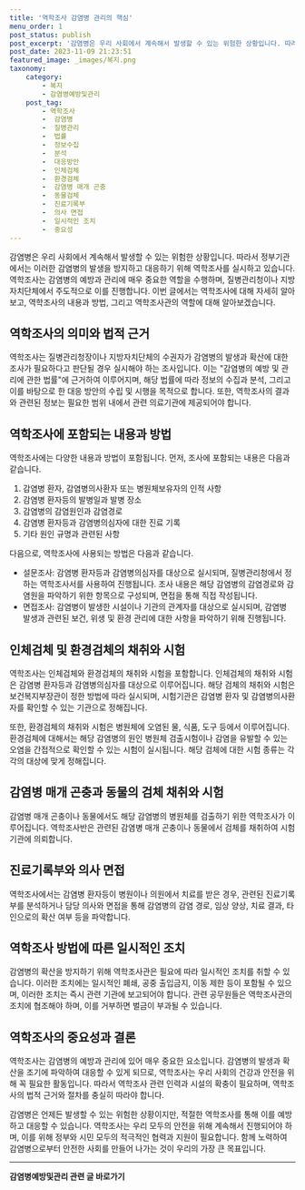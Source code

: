 ```yaml
---
title: '역학조사 감염병 관리의 핵심'
menu_order: 1
post_status: publish
post_excerpt: '감염병은 우리 사회에서 계속해서 발생할 수 있는 위험한 상황입니다. 따라서 정부기관에서는 이러한 감염병의 발생을 방지하고 대응하기 위해 역학조사를 실시하고 있습니다. 역학조사는 감염병의 예방과 관리에 매우 중요한 역할을 수행하며, 질병관리청이나 지방자치단체에서 주도적으로 이를 진행합니다. 이번 글에서는 역학조사에 대해 자세히 알아보고, 역학조사의 내용과 방법, 그리고 역학조사관의 역할에 대해 알아보겠습니다.'
post_date: 2023-11-09 21:23:51
featured_image: _images/복지.png
taxonomy:
    category:
        - 복지
        - 감염병예방및관리
    post_tag:
        - 역학조사
        -  감염병
        -  질병관리
        -  법률
        -  정보수집
        -  분석
        -  대응방안
        -  인체검체
        -  환경검체
        -  감염병 매개 곤충
        -  동물검체
        -  진료기록부
        -  의사 면접
        -  일시적인 조치
        -  중요성
---
```



감염병은 우리 사회에서 계속해서 발생할 수 있는 위험한 상황입니다. 따라서 정부기관에서는 이러한 감염병의 발생을 방지하고 대응하기 위해 역학조사를 실시하고 있습니다. 역학조사는 감염병의 예방과 관리에 매우 중요한 역할을 수행하며, 질병관리청이나 지방자치단체에서 주도적으로 이를 진행합니다. 이번 글에서는 역학조사에 대해 자세히 알아보고, 역학조사의 내용과 방법, 그리고 역학조사관의 역할에 대해 알아보겠습니다.

## 역학조사의 의미와 법적 근거

역학조사는 질병관리청장이나 지방자치단체의 수권자가 감염병의 발생과 확산에 대한 조사가 필요하다고 판단될 경우 실시해야 하는 조사입니다. 이는 "감염병의 예방 및 관리에 관한 법률"에 근거하여 이루어지며, 해당 법률에 따라 정보의 수집과 분석, 그리고 이를 바탕으로 한 대응 방안의 수립 및 시행을 목적으로 합니다. 또한, 역학조사의 결과와 관련된 정보는 필요한 범위 내에서 관련 의료기관에 제공되어야 합니다.

## 역학조사에 포함되는 내용과 방법

역학조사에는 다양한 내용과 방법이 포함됩니다. 먼저, 조사에 포함되는 내용은 다음과 같습니다.

1. 감염병 환자, 감염병의사환자 또는 병원체보유자의 인적 사항
2. 감염병 환자등의 발병일과 발병 장소
3. 감염병의 감염원인과 감염경로
4. 감염병 환자등과 감염병의심자에 대한 진료 기록
5. 기타 원인 규명과 관련된 사항

다음으로, 역학조사에 사용되는 방법은 다음과 같습니다.

- 설문조사: 감염병 환자등과 감염병의심자를 대상으로 실시되며, 질병관리청에서 정하는 역학조사서를 사용하여 진행됩니다. 조사 내용은 해당 감염병의 감염경로와 감염원을 파악하기 위한 항목으로 구성되며, 면접을 통해 직접 작성됩니다.
- 면접조사: 감염병이 발생한 시설이나 기관의 관계자를 대상으로 실시되며, 감염병 발생과 관련된 보건, 위생 및 환경 관리에 대한 사항을 파악하기 위해 진행됩니다.

## 인체검체 및 환경검체의 채취와 시험

역학조사는 인체검체와 환경검체의 채취와 시험을 포함합니다. 인체검체의 채취와 시험은 감염병 환자등과 감염병의심자를 대상으로 이루어집니다. 해당 검체의 채취와 시험은 보건복지부장관이 정한 방법에 따라 실시되며, 시험기관은 감염병 환자 및 감염병의사환자를 확인할 수 있는 기관으로 정해집니다.

또한, 환경검체의 채취와 시험은 병원체에 오염된 물, 식품, 도구 등에서 이루어집니다. 환경검체에 대해서는 해당 감염병의 원인 병원체 검출시험이나 감염을 유발할 수 있는 오염을 간접적으로 확인할 수 있는 시험이 실시됩니다. 해당 검체에 대한 시험 종류는 각각의 대상에 맞게 정해집니다.

## 감염병 매개 곤충과 동물의 검체 채취와 시험

감염병 매개 곤충이나 동물에서도 해당 감염병의 병원체를 검출하기 위한 역학조사가 이루어집니다. 역학조사반은 관련된 감염병 매개 곤충이나 동물에서 검체를 채취하여 시험기관에 의뢰합니다.

## 진료기록부와 의사 면접

역학조사에서는 감염병 환자등이 병원이나 의원에서 치료를 받은 경우, 관련된 진료기록부를 분석하거나 담당 의사와 면접을 통해 감염병의 감염 경로, 임상 양상, 치료 결과, 타인으로의 확산 여부 등을 파악합니다.

## 역학조사 방법에 따른 일시적인 조치

감염병의 확산을 방지하기 위해 역학조사관은 필요에 따라 일시적인 조치를 취할 수 있습니다. 이러한 조치에는 일시적인 폐쇄, 공중 출입금지, 이동 제한 등이 포함될 수 있으며, 이러한 조치는 즉시 관련 기관에 보고되어야 합니다. 관련 공무원들은 역학조사관의 조치에 협조해야 하며, 이를 거부하면 벌금이 부과될 수 있습니다.

## 역학조사의 중요성과 결론

역학조사는 감염병의 예방과 관리에 있어 매우 중요한 요소입니다. 감염병의 발생과 확산을 조기에 파악하여 대응할 수 있게 되므로, 역학조사는 우리 사회의 건강과 안전을 위해 꼭 필요한 활동입니다. 따라서 역학조사 관련 인력과 시설의 확충이 필요하며, 역학조사의 법적 근거와 절차를 충실히 따라야 합니다.

감염병은 언제든 발생할 수 있는 위험한 상황이지만, 적절한 역학조사를 통해 이를 예방하고 대응할 수 있습니다. 역학조사는 우리 모두의 안전을 위해 계속해서 진행되어야 하며, 이를 위해 정부와 시민 모두의 적극적인 협력과 지원이 필요합니다. 함께 노력하여 감염병으로부터 안전한 사회를 만들어 나가는 것이 우리의 가장 큰 목표입니다.
<!-- wp:separator -->
<hr class="wp-block-separator has-alpha-channel-opacity"/>
<!-- /wp:separator -->

<!-- wp:group {"backgroundColor":"base","layout":{"type":"constrained"}} -->
<div class="wp-block-group has-base-background-color has-background"><!-- wp:paragraph {"align":"center","fontSize":"medium"} -->
<p class="has-text-align-center has-large-font-size"><strong>감염병예방및관리 관련 글 바로가기</strong></p>
<!-- /wp:paragraph -->


<!-- wp:latest-posts
{"categories":[{"id":14664,"count":19,"description":"","link":"https://uknowlaw.com/category/%ea%b0%90%ec%97%bc%eb%b3%91%ec%98%88%eb%b0%a9%eb%b0%8f%ea%b4%80%eb%a6%ac/","name":"감염병예방및관리","slug":"감염병예방및관리","taxonomy":"category","parent":0,"meta":[],"_links":{"self":[{"href":"https://uknowlaw.com/wp-json/wp/v2/categories/14664"}],"collection":[{"href":"https://uknowlaw.com/wp-json/wp/v2/categories"}],"about":[{"href":"https://uknowlaw.com/wp-json/wp/v2/taxonomies/category"}],"wp:post_type":[{"href":"https://uknowlaw.com/wp-json/wp/v2/posts?categories=14664"}],"curies":[{"name":"wp","href":"https://api.w.org/{rel}","templated":true}]}}],"postsToShow":100,"excerptLength":28,"postLayout":"grid","columns":2,"featuredImageAlign":"left","featuredImageSizeSlug":"large","fontSize":"small"} /--></div>
<!-- /wp:group -->